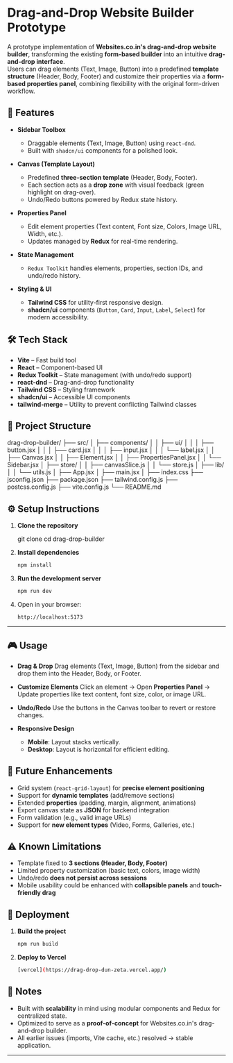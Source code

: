 # Drag-and-Drop Website Builder Prototype

A prototype implementation of **Websites.co.in's drag-and-drop website builder**, transforming the existing **form-based builder** into an intuitive **drag-and-drop interface**.  
Users can drag elements (Text, Image, Button) into a predefined **template structure** (Header, Body, Footer) and customize their properties via a **form-based properties panel**, combining flexibility with the original form-driven workflow.


## 🚀 Features

- **Sidebar Toolbox**  
  - Draggable elements (Text, Image, Button) using `react-dnd`.  
  - Built with `shadcn/ui` components for a polished look.

- **Canvas (Template Layout)**  
  - Predefined **three-section template** (Header, Body, Footer).  
  - Each section acts as a **drop zone** with visual feedback (green highlight on drag-over).  
  - Undo/Redo buttons powered by Redux state history.

- **Properties Panel**  
  - Edit element properties (Text content, Font size, Colors, Image URL, Width, etc.).  
  - Updates managed by **Redux** for real-time rendering.

- **State Management**  
  - `Redux Toolkit` handles elements, properties, section IDs, and undo/redo history.  

- **Styling & UI**  
  - **Tailwind CSS** for utility-first responsive design.  
  - **shadcn/ui** components (`Button`, `Card`, `Input`, `Label`, `Select`) for modern accessibility.  


## 🛠️ Tech Stack

- **Vite** – Fast build tool  
- **React** – Component-based UI  
- **Redux Toolkit** – State management (with undo/redo support)  
- **react-dnd** – Drag-and-drop functionality  
- **Tailwind CSS** – Styling framework  
- **shadcn/ui** – Accessible UI components  
- **tailwind-merge** – Utility to prevent conflicting Tailwind classes  


## 📂 Project Structure


drag-drop-builder/
├── src/
│   ├── components/
│   │   ├── ui/
│   │   │   ├── button.jsx
│   │   │   ├── card.jsx
│   │   │   ├── input.jsx
│   │   │   └── label.jsx
│   │   ├── Canvas.jsx
│   │   ├── Element.jsx
│   │   ├── PropertiesPanel.jsx
│   │   └── Sidebar.jsx
│   ├── store/
│   │   ├── canvasSlice.js
│   │   └── store.js
│   ├── lib/
│   │   └── utils.js
│   ├── App.jsx
│   ├── main.jsx
│   ├── index.css
├── jsconfig.json
├── package.json
├── tailwind.config.js
├── postcss.config.js
├── vite.config.js
└── README.md




## ⚙️ Setup Instructions

1. **Clone the repository**
   
   git clone <repository-url>
   cd drag-drop-builder


3. **Install dependencies**

   ```bash
   npm install
   ```

4. **Run the development server**

   ```bash
   npm run dev
   ```

5. Open in your browser:

   ```
   http://localhost:5173
   ```

---

## 🎮 Usage

* **Drag & Drop**
  Drag elements (Text, Image, Button) from the sidebar and drop them into the Header, Body, or Footer.

* **Customize Elements**
  Click an element → Open **Properties Panel** → Update properties like text content, font size, color, or image URL.

* **Undo/Redo**
  Use the buttons in the Canvas toolbar to revert or restore changes.

* **Responsive Design**

  * **Mobile**: Layout stacks vertically.
  * **Desktop**: Layout is horizontal for efficient editing.


## 🌱 Future Enhancements

* Grid system (`react-grid-layout`) for **precise element positioning**
* Support for **dynamic templates** (add/remove sections)
* Extended **properties** (padding, margin, alignment, animations)
* Export canvas state as **JSON** for backend integration
* Form validation (e.g., valid image URLs)
* Support for **new element types** (Video, Forms, Galleries, etc.)


## ⚠️ Known Limitations

* Template fixed to **3 sections (Header, Body, Footer)**
* Limited property customization (basic text, colors, image width)
* Undo/redo **does not persist across sessions**
* Mobile usability could be enhanced with **collapsible panels** and **touch-friendly drag**


## 🚢 Deployment

1. **Build the project**

   ```bash
   npm run build
   ```

2. **Deploy to Vercel**

   ```bash
   [vercel](https://drag-drop-dun-zeta.vercel.app/)
   ```


## 📝 Notes

* Built with **scalability** in mind using modular components and Redux for centralized state.
* Optimized to serve as a **proof-of-concept** for Websites.co.in's drag-and-drop builder.
* All earlier issues (imports, Vite cache, etc.) resolved → stable application.

---

